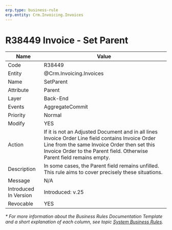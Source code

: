```yaml
---
erp.type: business-rule
erp.entity: Crm.Invoicing.Invoices
---
```


# R38449 Invoice - Set Parent

| Name | Value |
| ---- | ----- |
| Code | R38449 |
| Entity | @Crm.Invoicing.Invoices |
| Name | SetParent |
| Attribute | Parent |
| Layer | Back-End                                        |
| Events | AggregateCommit|
| Priority | Normal |
| Modify | YES |
| Action | If it is not an Adjusted Document and in all lines Invoice Order Line field contains Invoice Order Line from the same Invoice Order then set this Invoice Order to the Parent field. Otherwise Parent field remains empty. |
| Description | In some cases, the Parent field remains unfilled. This rule aims to cover precisely these situations. |
| Message |N/A|
| Introduced In Version | Introduced: v.25<br> |
| Revocable | YES |

*\* For more information about the Business Rules Documentation Template and a short explanation of each column, see
topic [System Business Rules](../templates/template-description-system-business-rules.md).*
